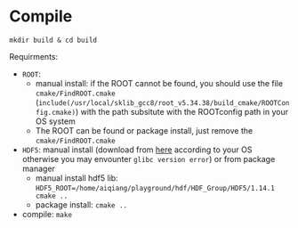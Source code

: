 # Compile
```shell
mkdir build & cd build
```
Requirments:
+ `ROOT`:
  + manual install: if the ROOT cannot be found, you should use the file `cmake/FindROOT.cmake` (`include(/usr/local/sklib_gcc8/root_v5.34.38/build_cmake/ROOTConfig.cmake)`) with the path subsitute with the ROOTconfig path in your OS system
  + The ROOT can be found or package install, just remove the `cmake/FindROOT.cmake`
+ `HDF5`: manual install (download from [here](https://www.hdfgroup.org/downloads/hdf5/) according to your OS otherwise you may envounter `glibc version error`) or from package manager
  + manual install hdf5 lib: `HDF5_ROOT=/home/aiqiang/playground/hdf/HDF_Group/HDF5/1.14.1 cmake ..`
  + package install: `cmake ..`
+ compile: `make`
